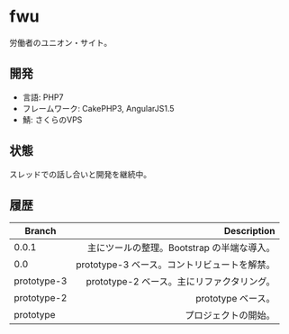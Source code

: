 # fwu

労働者のユニオン・サイト。

## 開発

* 言語: PHP7
* フレームワーク: CakePHP3, AngularJS1.5
* 鯖: さくらのVPS

## 状態

スレッドでの話し合いと開発を継続中。

## 履歴

| Branch      | Description                                                   |
| ----------- | -------------------------------------------------------------:|
| 0.0.1       | 主にツールの整理。Bootstrap の半端な導入。                    |
| 0.0         | prototype-3 ベース。コントリビュートを解禁。                  |
| prototype-3 | prototype-2 ベース。主にリファクタリング。                    |
| prototype-2 | prototype ベース。                                            |
| prototype   | プロジェクトの開始。                                          |

